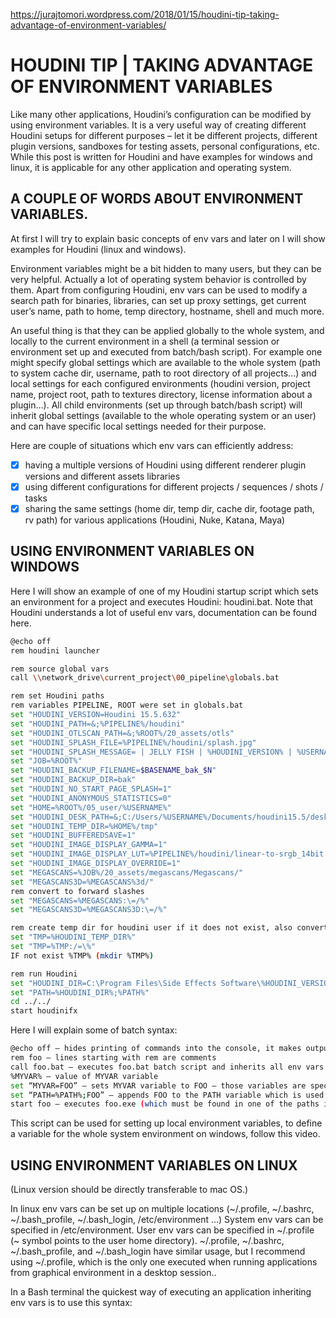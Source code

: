 https://jurajtomori.wordpress.com/2018/01/15/houdini-tip-taking-advantage-of-environment-variables/

# HOUDINI TIP | TAKING ADVANTAGE OF ENVIRONMENT VARIABLES

Like many other applications, Houdini’s configuration can be modified by using environment variables. It is a very useful way of creating different Houdini setups for different purposes – let it be different projects, different plugin versions, sandboxes for testing assets, personal configurations, etc. While this post is written for Houdini and have examples for windows and linux, it is applicable for any other application and operating system.

## A COUPLE OF WORDS ABOUT ENVIRONMENT VARIABLES.

At first I will try to explain basic concepts of env vars and later on I will show examples for Houdini (linux and windows).

Environment variables might be a bit hidden to many users, but they can be very helpful. Actually a lot of operating system behavior is controlled by them. Apart from configuring Houdini, env vars can be used to modify a search path for binaries, libraries, can set up proxy settings, get current user’s name, path to home, temp directory, hostname, shell and much more.

An useful thing is that they can be applied globally to the whole system, and locally to the current environment in a shell (a terminal session or environment set up and executed from batch/bash script). For example one might specify global settings which are available to the whole system (path to system cache dir, username, path to root directory of all projects…) and local settings for each configured environments (houdini version, project name, project root, path to textures directory, license information about a plugin…). All child environments (set up through batch/bash script) will inherit global settings (available to the whole operating system or an user) and can have specific local settings needed for their purpose.

Here are couple of situations which env vars can efficiently address:

- [x] having a multiple versions of Houdini using different renderer plugin versions and different assets libraries
- [x] using different configurations for different projects / sequences / shots / tasks
- [x] sharing the same settings (home dir, temp dir, cache dir, footage path, rv path) for various applications (Houdini, Nuke, Katana, Maya)

## USING ENVIRONMENT VARIABLES ON WINDOWS

Here I will show an example of one of my Houdini startup script which sets an environment for a project and executes Houdini: houdini.bat.
Note that Houdini understands a lot of useful env vars, documentation can be found here.

```sh
@echo off
rem houdini launcher

rem source global vars
call \\network_drive\current_project\00_pipeline\globals.bat

rem set Houdini paths
rem variables PIPELINE, ROOT were set in globals.bat
set "HOUDINI_VERSION=Houdini 15.5.632"
set "HOUDINI_PATH=&;%PIPELINE%/houdini"
set "HOUDINI_OTLSCAN_PATH=&;%ROOT%/20_assets/otls"
set "HOUDINI_SPLASH_FILE=%PIPELINE%/houdini/splash.jpg"
set "HOUDINI_SPLASH_MESSAGE= | JELLY FISH | %HOUDINI_VERSION% | %USERNAME% |"
set "JOB=%ROOT%"
set "HOUDINI_BACKUP_FILENAME=$BASENAME_bak_$N"
set "HOUDINI_BACKUP_DIR=bak"
set "HOUDINI_NO_START_PAGE_SPLASH=1"
set "HOUDINI_ANONYMOUS_STATISTICS=0"
set "HOME=%ROOT%/05_user/%USERNAME%"
set "HOUDINI_DESK_PATH=&;C:/Users/%USERNAME%/Documents/houdini15.5/desktop"
set "HOUDINI_TEMP_DIR=%HOME%/tmp"
set "HOUDINI_BUFFEREDSAVE=1"
set "HOUDINI_IMAGE_DISPLAY_GAMMA=1"
set "HOUDINI_IMAGE_DISPLAY_LUT=%PIPELINE%/houdini/linear-to-srgb_14bit.lut"
set "HOUDINI_IMAGE_DISPLAY_OVERRIDE=1"
set "MEGASCANS=%JOB%/20_assets/megascans/Megascans/"
set "MEGASCANS3D=%MEGASCANS%3d/"
rem convert to forward slashes
set "MEGASCANS=%MEGASCANS:\=/%"
set "MEGASCANS3D=%MEGASCANS3D:\=/%"

rem create temp dir for houdini user if it does not exist, also convert to forwardslashes
set "TMP=%HOUDINI_TEMP_DIR%"
set "TMP=%TMP:/=\%"
IF not exist %TMP% (mkdir %TMP%)

rem run Houdini
set "HOUDINI_DIR=C:\Program Files\Side Effects Software\%HOUDINI_VERSION%\bin"
set "PATH=%HOUDINI_DIR%;%PATH%"
cd ../../
start houdinifx
```

Here I will explain some of batch syntax:

```sh
@echo off – hides printing of commands into the console, it makes output more readable
rem foo – lines starting with rem are comments
call foo.bat – executes foo.bat batch script and inherits all env vars specified in it
%MYVAR% – value of MYVAR variable
set “MYVAR=FOO” – sets MYVAR variable to FOO – those variables are specific to softwares, which are expecting them
set “PATH=%PATH%;FOO” – appends FOO to the PATH variable which is used for locating binaries to be executed (houdinifx command is not known to the whole windows system, only when houdini bin directory (containing houdinifx.exe) is appended to the PATH var)
start foo – executes foo.exe (which must be found in one of the paths in the PATH env var) while passing on all existing variables to this child environment
```

This script can be used for setting up local environment variables, to define a variable for the whole system environment on windows, follow this video.

## USING ENVIRONMENT VARIABLES ON LINUX

(Linux version should be directly transferable to mac OS.)

In linux env vars can be set up on multiple locations (~/.profile, ~/.bashrc, ~/.bash_profile, ~/.bash_login, /etc/environment …)
System env vars can be specified in /etc/environment. User env vars can be specified in ~/.profile (~ symbol points to the user home directory).
~/.profile, ~/.bashrc, ~/.bash_profile, and ~/.bash_login have similar usage, but I recommend using ~/.profile, which is the only one executed when running applications from graphical environment in a desktop session..

In a Bash terminal the quickest way of executing an application inheriting env vars is to use this syntax: